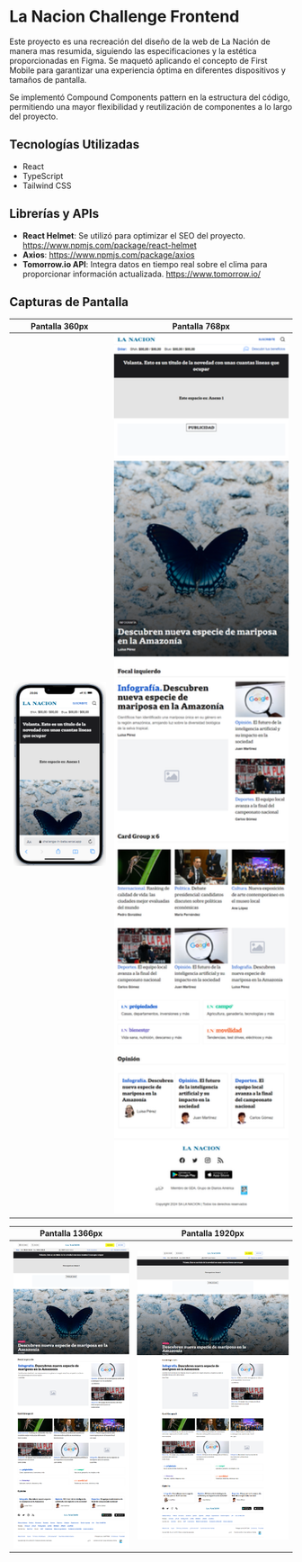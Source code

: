 # La Nacion Challenge Frontend

Este proyecto es una recreación del diseño de la web de La Nación de manera mas resumida, siguiendo las especificaciones y la estética proporcionadas en Figma. Se maquetó aplicando el concepto de First Mobile para garantizar una experiencia óptima en diferentes dispositivos y tamaños de pantalla.

Se implementó Compound Components pattern en la estructura del código, permitiendo una mayor flexibilidad y reutilización de componentes a lo largo del proyecto.

## Tecnologías Utilizadas

- React
- TypeScript
- Tailwind CSS

## Librerías y APIs

- **React Helmet**: Se utilizó para optimizar el SEO del proyecto. https://www.npmjs.com/package/react-helmet
- **Axios**: https://www.npmjs.com/package/axios
- **Tomorrow.io API**: Integra datos en tiempo real sobre el clima para proporcionar información actualizada. https://www.tomorrow.io/

## Capturas de Pantalla

| Pantalla 360px              | Pantalla 768px              |
|-----------------------------|-----------------------------|
| <img src="./phone.PNG" alt="Pantalla 360px" width="360"> | <img src="./tablet.png" alt="Pantalla 768px" width="768"> |

| Pantalla 1366px             | Pantalla 1920px             |
|-----------------------------|-----------------------------|
| <img src="./notebook.png" alt="Pantalla 1366px" width="1366"> | <img src="./desktop.png" alt="Pantalla 1920px" width="1920"> |

